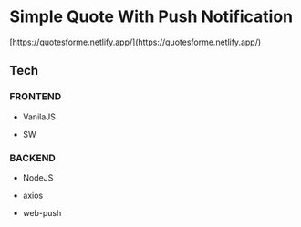 # Simple Quote With Push Notification

[https://quotesforme.netlify.app/](https://quotesforme.netlify.app/)

## Tech

### FRONTEND

* VanilaJS

* SW

### BACKEND

* NodeJS

* axios

* web-push